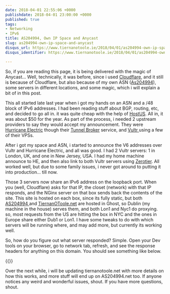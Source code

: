 ```yaml
---
date: 2018-04-01 22:55:06 +0000
publishdate: 2018-04-01 23:00:00 +0000
published: true
tags:
- Networking
- IPv6
title: AS204994, Own IP Space and Anycast
slug: as204994-own-ip-space-and-anycast
disqus_url: https://www.tiernanotoole.ie/2018/04/01/as204994-own-ip-space-and-anycast.html
disqus_identifier: https://www.tiernanotoole.ie/2018/04/01/as204994-own-ip-space-and-anycast.html

---
```

 So, if you are reading this page, it is being delivered with the magic of Anycast... Well, technically, it was before, since i used [Cloudflare](http://cloudflare.com), and it still is because of Cloudflare, but also because of my own ASN ([As204994](http://as204994.net)), some servers in different locations, and some magic, which i will explain a bit of in this post.

This all started late last year when i got my hands on an ASN and a /48 block of IPv6 addresses. I had been reading stuff about BGP, routing, etc, and decided to go all in. it was quite cheap with the help of [HostUS](https://my.hostus.us/aff.php?aff=2152). All in, it was about $50 for the year. As part of the process, i needed 2 upstream providers to say they would accept my announcement. They were [Hurricane Electric](https://www.he.net) though their [Tunnel Broker](http://www.tunnelbroker.com) service, and [Vultr ](https://www.vultr.com/?ref=6925432)using a few of their VPSs.

After i got my space and ASN, i started to announce the V6 addresses over Vultr and Hurricane Electric, and all was good. I had 2 Vultr servers: 1 in London, UK, and one in New Jersey, USA. I had my home machine announce to HE, and then also link to both Vultr servers using [Zerotier](https://www.zerotier.com). All worked well, but due to some family issues, i never got around to putting it into production... till now.

Those 3 servers now share an IPv6 address on the loopback port. When you (well, Cloudflare) asks for that IP, the closet (network) with that IP responds, and the NGinx server on that box sends back the contents of the site. This site is hosted on each box, since its fully static, but both [AS204994 ](https://as204994.net)and [TiernanOToole.net](https://tiernanotoole.net) are hosted in Ghost, so Dublin (my machine in the house) serves them, and both Lon1 and Nyc1 do proxying. so, most requests from the US are hitting the box in NYC and the ones in Europe share either Dub1 or Lon1. I have some tweaks to do with which servers will be running where, and may add more, but currently its working well.

So, how do you figure out what server responded? Simple. Open your Dev tools on your browser, go to network tab, refresh, and see the response headers for anything on this domain. You should see something like below.

{{<cloudinary src="/v1530702268/responding-server.png">}}

Over the next while, i will be updating tiernanotoole.net with more details on how this works, and more stuff will end up on AS204994.net too. If anyone notices any weird and wonderful issues, shout. If you have more questions, shout.